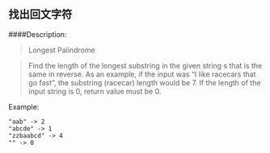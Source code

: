 ## 找出回文字符
####Description:

> Longest Palindrome

> Find the length of the longest substring in the given string s that is the same in reverse.
As an example, if the input was “I like racecars that go fast”, the substring (racecar) length would be 7.
If the length of the input string is 0, return value must be 0.

Example:

``` "a" -> 1 
"aab" -> 2  
"abcde" -> 1
"zzbaabcd" -> 4
"" -> 0
```
